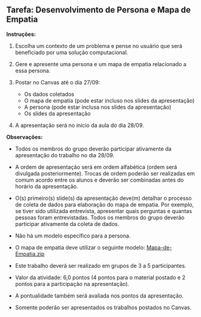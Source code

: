## Tarefa: Desenvolvimento de Persona e Mapa de Empatia

**Instruções:**

1. Escolha um contexto de um problema e pense no usuário que será beneficiado por uma solução computacional.

2. Gere e apresente uma persona e um mapa de empatia relacionado a essa persona.

3. Postar no Canvas até o dia 27/09:
   - Os dados coletados
   - O mapa de empatia (pode estar incluso nos slides da apresentação)
   - A persona (pode estar inclusa nos slides da apresentação)
   - Os slides da apresentação

4. A apresentação será no início da aula do dia 28/09.

**Observações:**

- Todos os membros do grupo deverão participar ativamente da apresentação do trabalho no dia 28/09.

- A ordem de apresentação será em ordem alfabética (ordem será divulgada posteriormente). Trocas de ordem poderão ser realizadas em comum acordo entre os alunos e deverão ser combinadas antes do horário da apresentação.

- O(s) primeiro(s) slide(s) da apresentação deve(m) detalhar o processo de coleta de dados para elaboração do mapa de empatia. Por exemplo, se tiver sido utilizada entrevista, apresentar quais perguntas e quantas pessoas foram entrevistadas. Todos os membros do grupo deverão participar ativamente da coleta de dados.

- Não há um modelo específico para a persona.

- O mapa de empatia deve utilizar o seguinte modelo: [Mapa-de-Empatia.zip](link_para_o_arquivo.zip)

- Este trabalho deverá ser realizado em grupos de 3 a 5 participantes.

- Valor da atividade: 6,0 pontos (4 pontos para o material postado e 2 pontos para a participação na apresentação).

- A pontualidade também será avaliada nos pontos da apresentação.

- Somente poderão ser apresentados os trabalhos postados no Canvas.
